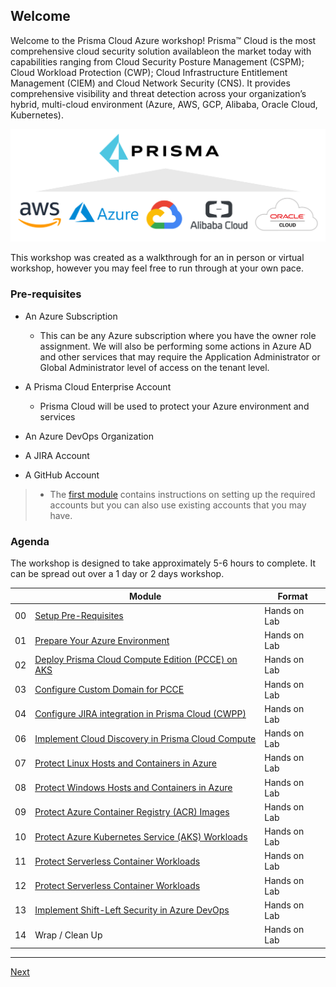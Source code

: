 ## Welcome

Welcome to the Prisma Cloud Azure workshop! Prisma™ Cloud is the most comprehensive cloud security solution availableon the market today with capabilities ranging from Cloud Security Posture Management (CSPM); Cloud Workload Protection (CWP);  Cloud Infrastructure Entitlement Management (CIEM) and Cloud Network Security (CNS). It provides comprehensive visibility and threat detection across your organization’s hybrid, multi-cloud environment (Azure, AWS, GCP, Alibaba, Oracle Cloud, Kubernetes). 

![readme-prisma](./images/readme-prisma.png)

This workshop was created as a walkthrough for an in person or virtual workshop, however you may feel free to run through at your own pace.

### Pre-requisites

* An Azure Subscription
  * This can be any Azure subscription where you have the owner role assignment. We will also be performing some actions in Azure AD and other services that may require the Application Administrator or Global Administrator level of access on the tenant level.

* A Prisma Cloud Enterprise Account
  * Prisma Cloud will be used to protect your Azure environment and services
* An Azure DevOps Organization
* A JIRA Account
* A GitHub Account

>* The [first module](modules/0-prerequisites.md) contains instructions on setting up the required accounts but you can also use existing accounts that you may have.
### Agenda

The workshop is designed to take approximately 5-6 hours to complete. It can be spread out over a 1 day or 2 days workshop.

|    | Module                   | Format       |
|----|--------------------------|--------------|
| 00 | [Setup Pre-Requisites](modules/0-prerequisites.md) | Hands on Lab |
| 01 | [Prepare Your Azure Environment](modules/1-prepare-the-environment.md) | Hands on Lab |
| 02 | [Deploy Prisma Cloud Compute Edition (PCCE) on AKS](modules/2-pcce-aks-deploy.md) | Hands on Lab |
| 03 | [Configure Custom Domain for PCCE](modules/3-pcce-custom-domain) | Hands on Lab |
| 04 | [Configure JIRA integration in Prisma Cloud (CWPP)](modules/4-jira-integration-cwpp.md) | Hands on Lab |
| 06 | [Implement Cloud Discovery in Prisma Cloud Compute](modules/6-implement-cloud-discovery.md) | Hands on Lab |
| 07 | [Protect Linux Hosts and Containers in Azure](modules/7-protect-linux-hosts-and-containers.md) | Hands on Lab |
| 08 | [Protect Windows Hosts and Containers in Azure](modules/8-protect-windows-hosts-and-containers.md) | Hands on Lab |
| 09 | [Protect Azure Container Registry (ACR) Images](modules/9-protect-acr-images.md)    | Hands on Lab |
| 10 | [Protect Azure Kubernetes Service (AKS) Workloads](modules/10-protect-aks-workloads.md) | Hands on Lab |
| 11 | [Protect Serverless Container Workloads](modules/11-protect-serverless-container-workloads.md)    | Hands on Lab |
| 12 | [Protect Serverless Container Workloads](modules/12-protect-serverless-function-workloads.md)    | Hands on Lab |
| 13 | [Implement Shift-Left Security in Azure DevOps](modules/13-implement-shift-left-security.md)    | Hands on Lab |
| 14 | Wrap / Clean Up     | Hands on Lab |
----

[Next](modules/0-prerequisites.md)